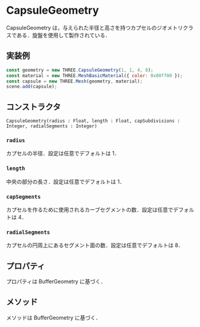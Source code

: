# CapsuleGeometry

CapsuleGeometry は，与えられた半径と高さを持つカプセルのジオメトリクラスである．旋盤を使用して製作されている．

## 実装例

```js
const geometry = new THREE.CapsuleGeometry(1, 1, 4, 8);
const material = new THREE.MeshBasicMaterial({ color: 0x00ff00 });
const capsule = new THREE.Mesh(geometry, material);
scene.add(capsule);
```

## コンストラクタ

```
CapsuleGeometry(radius : Float, length : Float, capSubdivisions : Integer, radialSegments : Integer)
```

### `radius`

カプセルの半径．設定は任意でデフォルトは 1．

### `length`

中央の部分の長さ．設定は任意でデフォルトは 1．

### `capSegments`

カプセルを作るために使用されるカーブセグメントの数．設定は任意でデフォルトは 4．

### `radialSegments`

カプセルの円周上にあるセグメント面の数．設定は任意でデフォルトは 8．

## プロパティ

プロパティは BufferGeometry に基づく．

## メソッド

メソッドは BufferGeometry に基づく．
